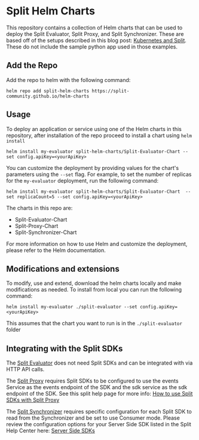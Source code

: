 # Split Helm Charts

This repository contains a collection of Helm charts that can be used to deploy the Split Evaluator, Split Proxy, and Split Synchronizer. These are based off of the setups described in this blog post: [Kubernetes and Split](https://www.split.io/blog/kubernetes-and-split/). These do not include the sample python app used in those examples.

## Add the Repo 
Add the repo to helm with the following command:

```shell
helm repo add split-helm-charts https://split-community.github.io/helm-charts
```


## Usage

To deploy an application or service using one of the Helm charts in this repository, after installation of the repo proceed to install a chart using `helm install`

```shell
helm install my-evaluator split-helm-charts/Split-Evaluator-Chart --set config.apiKey=<yourApiKey>
```

You can customize the deployment by providing values for the chart's parameters using the `--set` flag. For example, to set the number of replicas for the `my-evaluator` deployment, run the following command:

```shell
helm install my-evaluator split-helm-charts/Split-Evaluator-Chart  --set replicaCount=5 --set config.apiKey=<yourApiKey>
```
The charts in this repo are:
 - Split-Evaluator-Chart
 - Split-Proxy-Chart
 - Split-Synchronizer-Chart

For more information on how to use Helm and customize the deployment, please refer to the Helm documentation.

## Modifications and extensions

To modify, use and extend, download the helm charts locally and make modifications as needed. To install from local you can run the following command:

```shell
helm install my-evaluator ./split-evaluator --set config.apiKey=<yourApiKey>
```
This assumes that the chart you want to run is in the `./split-evaluator` folder
## Integrating with the Split SDKs

The [Split Evaluator](https://help.split.io/hc/en-us/articles/360020037072-Split-Evaluator) does not need Split SDKs and can be integrated with via HTTP API calls. 

The [Split Proxy](https://help.split.io/hc/en-us/articles/4415960499213-Split-Proxy) requires Split SDKs to be configured to use the events Service as the events endpoint of the SDK and the sdk service as the sdk endpoint of the SDK. See this split help page for more info: [How to use Split SDKs with Split Proxy](https://help.split.io/hc/en-us/articles/360053243551-General-SDK-How-to-use-Split-SDKs-with-Split-Proxy)

The [Split Synchronizer](https://help.split.io/hc/en-us/articles/360019686092-Split-Synchronizer) requires specific configuration for each Split SDK to read from the Synchronizer and be set to use Consumer mode. Please review the configuration options for your Server Side SDK listed in the Split Help Center here: [Server Side SDKs](https://help.split.io/hc/en-us/sections/12619253757069-Server-side-SDKs)


